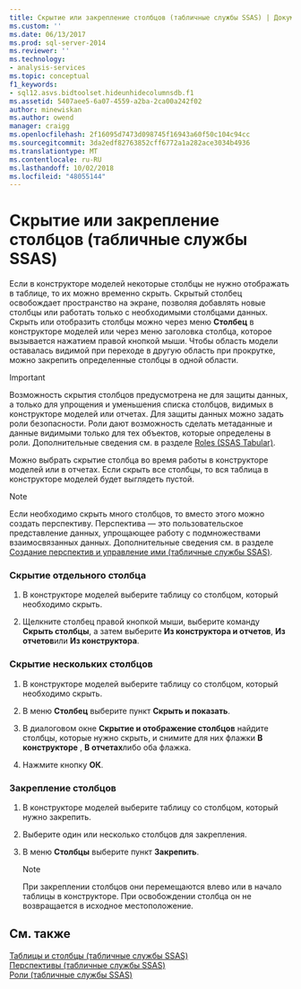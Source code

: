 ```yaml
---
title: Скрытие или закрепление столбцов (табличные службы SSAS) | Документация Майкрософт
ms.custom: ''
ms.date: 06/13/2017
ms.prod: sql-server-2014
ms.reviewer: ''
ms.technology:
- analysis-services
ms.topic: conceptual
f1_keywords:
- sql12.asvs.bidtoolset.hideunhidecolumnsdb.f1
ms.assetid: 5407aee5-6a07-4559-a2ba-2ca00a242f02
author: minewiskan
ms.author: owend
manager: craigg
ms.openlocfilehash: 2f16095d7473d098745f16943a60f50c104c94cc
ms.sourcegitcommit: 3da2edf82763852cff6772a1a282ace3034b4936
ms.translationtype: MT
ms.contentlocale: ru-RU
ms.lasthandoff: 10/02/2018
ms.locfileid: "48055144"
---
```

# <a name="hide-or-freeze-columns-ssas-tabular"></a>Скрытие или закрепление столбцов (табличные службы SSAS)
  Если в конструкторе моделей некоторые столбцы не нужно отображать в таблице, то их можно временно скрыть. Скрытый столбец освобождает пространство на экране, позволяя добавлять новые столбцы или работать только с необходимыми столбцами данных. Скрыть или отобразить столбцы можно через меню **Столбец** в конструкторе моделей или через меню заголовка столбца, которое вызывается нажатием правой кнопкой мыши. Чтобы область модели оставалась видимой при переходе в другую область при прокрутке, можно закрепить определенные столбцы в одной области.  
  
> [!IMPORTANT]  
>  Возможность скрытия столбцов предусмотрена не для защиты данных, а только для упрощения и уменьшения списка столбцов, видимых в конструкторе моделей или отчетах. Для защиты данных можно задать роли безопасности. Роли дают возможность сделать метаданные и данные видимыми только для тех объектов, которые определены в роли. Дополнительные сведения см. в разделе [Roles &#40;SSAS Tabular&#41;](roles-ssas-tabular.md).  
  
 Можно выбрать скрытие столбца во время работы в конструкторе моделей или в отчетах. Если скрыть все столбцы, то вся таблица в конструкторе моделей будет выглядеть пустой.  
  
> [!NOTE]  
>  Если необходимо скрыть много столбцов, то вместо этого можно создать перспективу. Перспектива — это пользовательское представление данных, упрощающее работу с подмножествами взаимосвязанных данных. Дополнительные сведения см. в разделе [Создание перспектив и управление ими (табличные службы SSAS)](perspectives-ssas-tabular.md).  
  
### <a name="to-hide-an-individual-column"></a>Скрытие отдельного столбца  
  
1.  В конструкторе моделей выберите таблицу со столбцом, который необходимо скрыть.  
  
2.  Щелкните столбец правой кнопкой мыши, выберите команду **Скрыть столбцы**, а затем выберите **Из конструктора и отчетов**, **Из отчетов**или **Из конструктора**.  
  
### <a name="to-hide-multiple-columns"></a>Скрытие нескольких столбцов  
  
1.  В конструкторе моделей выберите таблицу со столбцом, который необходимо скрыть.  
  
2.  В меню **Столбец** выберите пункт **Скрыть и показать**.  
  
3.  В диалоговом окне **Скрытие и отображение столбцов** найдите столбцы, которые нужно скрыть, и снимите для них флажки **В конструкторе** , **В отчетах**либо оба флажка.  
  
4.  Нажмите кнопку **ОК**.  
  
### <a name="to-freeze-columns"></a>Закрепление столбцов  
  
1.  В конструкторе моделей выберите таблицу со столбцом, который нужно закрепить.  
  
2.  Выберите один или несколько столбцов для закрепления.  
  
3.  В меню **Столбцы** выберите пункт **Закрепить**.  
  
    > [!NOTE]  
    >  При закреплении столбцов они перемещаются влево или в начало таблицы в конструкторе. При освобождении столбца он не возвращается в исходное местоположение.  
  
## <a name="see-also"></a>См. также  
 [Таблицы и столбцы &#40;табличные службы SSAS&#41;](tables-and-columns-ssas-tabular.md)   
 [Перспективы &#40;табличные службы SSAS&#41;](perspectives-ssas-tabular.md)   
 [Роли &#40;табличные службы SSAS&#41;](roles-ssas-tabular.md)  
  
  
